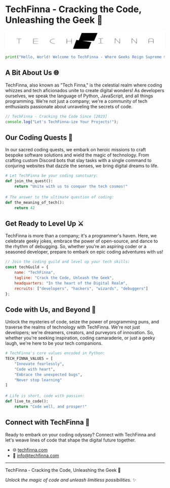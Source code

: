 # TechFinna - Cracking the Code, Unleashing the Geek 🚀

![TechFinna Logo](https://github.com/TechFinna/.github/blob/main/profile/Asset%209.png)

```python
print("Hello, World! Welcome to TechFinna - Where Geeks Reign Supreme 🤓👑")
```

## A Bit About Us 🌐

TechFinna, also known as "Tech Finna," is the celestial realm where coding whizzes and tech aficionados unite to create digital wonders! As developers ourselves, we speak the language of Python, JavaScript, and all things programming. We're not just a company; we're a community of tech enthusiasts passionate about unraveling the secrets of code.

```javascript
// TechFinna - Cracking the Code Since [2023]
console.log("Let's TechFinna-ize Your Projects!");
```

## Our Coding Quests 🚀

In our sacred coding quests, we embark on heroic missions to craft bespoke software solutions and wield the magic of technology. From crafting custom Discord bots that slay tasks with a single command to conjuring websites that dazzle the senses, we bring digital dreams to life.

```python
# Let TechFinna be your coding sanctuary:
def join_the_quest():
    return "Unite with us to conquer the tech cosmos!"

# The answer to the ultimate question of coding:
def the_meaning_of_tech():
    return 42
```

## Get Ready to Level Up ⚔️

TechFinna is more than a company; it's a programmer's haven. Here, we celebrate geeky jokes, embrace the power of open-source, and dance to the rhythm of debugging. So, whether you're an aspiring coder or a seasoned developer, prepare to embark on epic coding adventures with us!

```javascript
// Join the coding guild and level up your tech skills:
const techGuild = {
    name: "TechFinna",
    tagline: "Crack the Code, Unleash the Geek",
    headquarters: "In the heart of the Digital Realm",
    recruits: ["developers", "hackers", "wizards", "debuggers"]
};
```

## Code with Us, and Beyond 🌟

Unlock the mysteries of code, seize the power of programming puns, and traverse the realms of technology with TechFinna. We're not just developers; we're dreamers, creators, and purveyors of innovation. So, whether you're seeking inspiration, coding camaraderie, or just a geeky laugh, we're here to be your tech companions.

```python
# TechFinna's core values encoded in Python:
TECH_FINNA_VALUES = [
    "Innovate fearlessly",
    "Code with heart",
    "Embrace the unexpected bugs",
    "Never stop learning"
]

# Life is short, code with passion:
def live_to_code():
    return "Code well, and prosper!"
```

## Connect with TechFinna 📡

Ready to embark on your coding odyssey? Connect with TechFinna and let's weave lines of code that shape the digital future together.

- 🌐 [techfinna.com](https://techfinna.com)
- 📧 info@techfinna.com

---
TechFinna - Cracking the Code, Unleashing the Geek 🚀

*Unlock the magic of code and unleash limitless possibilities.* ✨
